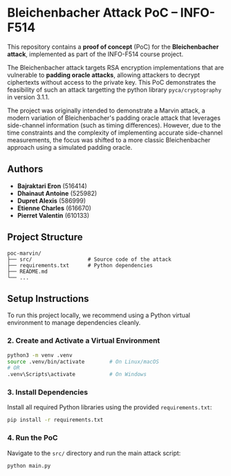 # Bleichenbacher Attack PoC – INFO-F514

This repository contains a **proof of concept** (PoC) for the **Bleichenbacher attack**, implemented as part of the INFO-F514 course project.

The Bleichenbacher attack targets RSA encryption implementations that are vulnerable to **padding oracle attacks**, allowing attackers to decrypt ciphertexts without access to the private key. This PoC demonstrates the feasibility of such an attack targetting the python library `pyca/cryptography` in version 3.1.1.

The project was originally intended to demonstrate a Marvin attack, a modern variation of Bleichenbacher's padding oracle attack that leverages side-channel information (such as timing differences). However, due to the time constraints and the complexity of implementing accurate side-channel measurements, the focus was shifted to a more classic Bleichenbacher approach using a simulated padding oracle.

## Authors

* **Bajraktari Eron** (516414)
* **Dhainaut Antoine** (525982)
* **Dupret Alexis** (586999)
* **Etienne Charles** (616670)
* **Pierret Valentin** (610133)

## Project Structure

```
poc-marvin/
├── src/                  # Source code of the attack
├── requirements.txt      # Python dependencies
├── README.md             
└── ...
```

## Setup Instructions

To run this project locally, we recommend using a Python virtual environment to manage dependencies cleanly.

### 2. Create and Activate a Virtual Environment

```bash
python3 -m venv .venv
source .venv/bin/activate        # On Linux/macOS
# OR
.venv\Scripts\activate           # On Windows
```

### 3. Install Dependencies

Install all required Python libraries using the provided `requirements.txt`:

```bash
pip install -r requirements.txt
```

### 4. Run the PoC

Navigate to the `src/` directory and run the main attack script:

```bash
python main.py
```
